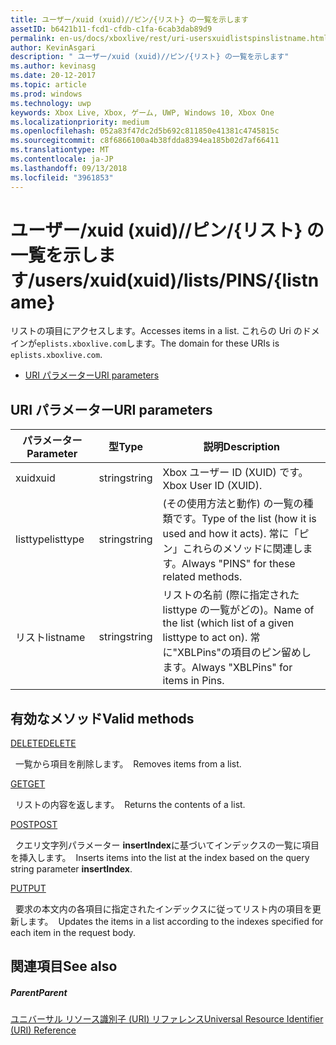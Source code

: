 ```yaml
---
title: ユーザー/xuid (xuid)//ピン/{リスト} の一覧を示します
assetID: b6421b11-fcd1-cfdb-c1fa-6cab3dab89d9
permalink: en-us/docs/xboxlive/rest/uri-usersxuidlistspinslistname.html
author: KevinAsgari
description: " ユーザー/xuid (xuid)//ピン/{リスト} の一覧を示します"
ms.author: kevinasg
ms.date: 20-12-2017
ms.topic: article
ms.prod: windows
ms.technology: uwp
keywords: Xbox Live, Xbox, ゲーム, UWP, Windows 10, Xbox One
ms.localizationpriority: medium
ms.openlocfilehash: 052a83f47dc2d5b692c811850e41381c4745815c
ms.sourcegitcommit: c8f6866100a4b38fdda8394ea185b02d7af66411
ms.translationtype: MT
ms.contentlocale: ja-JP
ms.lasthandoff: 09/13/2018
ms.locfileid: "3961853"
---
```

# <a name="usersxuidxuidlistspinslistname"></a><span data-ttu-id="980ae-104">ユーザー/xuid (xuid)//ピン/{リスト} の一覧を示します</span><span class="sxs-lookup"><span data-stu-id="980ae-104">/users/xuid(xuid)/lists/PINS/{listname}</span></span>
<span data-ttu-id="980ae-105">リストの項目にアクセスします。</span><span class="sxs-lookup"><span data-stu-id="980ae-105">Accesses items in a list.</span></span> <span data-ttu-id="980ae-106">これらの Uri のドメインが`eplists.xboxlive.com`します。</span><span class="sxs-lookup"><span data-stu-id="980ae-106">The domain for these URIs is `eplists.xboxlive.com`.</span></span>
 
  * [<span data-ttu-id="980ae-107">URI パラメーター</span><span class="sxs-lookup"><span data-stu-id="980ae-107">URI parameters</span></span>](#ID4EV)
 
<a id="ID4EV"></a>

 
## <a name="uri-parameters"></a><span data-ttu-id="980ae-108">URI パラメーター</span><span class="sxs-lookup"><span data-stu-id="980ae-108">URI parameters</span></span>
 
| <span data-ttu-id="980ae-109">パラメーター</span><span class="sxs-lookup"><span data-stu-id="980ae-109">Parameter</span></span>| <span data-ttu-id="980ae-110">型</span><span class="sxs-lookup"><span data-stu-id="980ae-110">Type</span></span>| <span data-ttu-id="980ae-111">説明</span><span class="sxs-lookup"><span data-stu-id="980ae-111">Description</span></span>| 
| --- | --- | --- | 
| <span data-ttu-id="980ae-112">xuid</span><span class="sxs-lookup"><span data-stu-id="980ae-112">xuid</span></span>| <span data-ttu-id="980ae-113">string</span><span class="sxs-lookup"><span data-stu-id="980ae-113">string</span></span>| <span data-ttu-id="980ae-114">Xbox ユーザー ID (XUID) です。</span><span class="sxs-lookup"><span data-stu-id="980ae-114">Xbox User ID (XUID).</span></span>| 
| <span data-ttu-id="980ae-115">listtype</span><span class="sxs-lookup"><span data-stu-id="980ae-115">listtype</span></span>| <span data-ttu-id="980ae-116">string</span><span class="sxs-lookup"><span data-stu-id="980ae-116">string</span></span>| <span data-ttu-id="980ae-117">(その使用方法と動作) の一覧の種類です。</span><span class="sxs-lookup"><span data-stu-id="980ae-117">Type of the list (how it is used and how it acts).</span></span> <span data-ttu-id="980ae-118">常に「ピン」これらのメソッドに関連します。</span><span class="sxs-lookup"><span data-stu-id="980ae-118">Always "PINS" for these related methods.</span></span>| 
| <span data-ttu-id="980ae-119">リスト</span><span class="sxs-lookup"><span data-stu-id="980ae-119">listname</span></span>| <span data-ttu-id="980ae-120">string</span><span class="sxs-lookup"><span data-stu-id="980ae-120">string</span></span>| <span data-ttu-id="980ae-121">リストの名前 (際に指定された listtype の一覧がどの)。</span><span class="sxs-lookup"><span data-stu-id="980ae-121">Name of the list (which list of a given listtype to act on).</span></span> <span data-ttu-id="980ae-122">常に"XBLPins"の項目のピン留めします。</span><span class="sxs-lookup"><span data-stu-id="980ae-122">Always "XBLPins" for items in Pins.</span></span>| 
  
<a id="ID4EGC"></a>

 
## <a name="valid-methods"></a><span data-ttu-id="980ae-123">有効なメソッド</span><span class="sxs-lookup"><span data-stu-id="980ae-123">Valid methods</span></span>

[<span data-ttu-id="980ae-124">DELETE</span><span class="sxs-lookup"><span data-stu-id="980ae-124">DELETE</span></span>](uri-usersxuidlistspinslistnamedelete.md)

<span data-ttu-id="980ae-125">&nbsp;&nbsp;一覧から項目を削除します。</span><span class="sxs-lookup"><span data-stu-id="980ae-125">&nbsp;&nbsp;Removes items from a list.</span></span>

[<span data-ttu-id="980ae-126">GET</span><span class="sxs-lookup"><span data-stu-id="980ae-126">GET</span></span>](uri-usersxuidlistspinslistnameget.md)

<span data-ttu-id="980ae-127">&nbsp;&nbsp;リストの内容を返します。</span><span class="sxs-lookup"><span data-stu-id="980ae-127">&nbsp;&nbsp;Returns the contents of a list.</span></span>

[<span data-ttu-id="980ae-128">POST</span><span class="sxs-lookup"><span data-stu-id="980ae-128">POST</span></span>](uri-usersxuidlistspinslistnamepost.md)

<span data-ttu-id="980ae-129">&nbsp;&nbsp;クエリ文字列パラメーター **insertIndex**に基づいてインデックスの一覧に項目を挿入します。</span><span class="sxs-lookup"><span data-stu-id="980ae-129">&nbsp;&nbsp;Inserts items into the list at the index based on the query string parameter **insertIndex**.</span></span>

[<span data-ttu-id="980ae-130">PUT</span><span class="sxs-lookup"><span data-stu-id="980ae-130">PUT</span></span>](uri-usersxuidlistspinslistnameput.md)

<span data-ttu-id="980ae-131">&nbsp;&nbsp;要求の本文内の各項目に指定されたインデックスに従ってリスト内の項目を更新します。</span><span class="sxs-lookup"><span data-stu-id="980ae-131">&nbsp;&nbsp;Updates the items in a list according to the indexes specified for each item in the request body.</span></span>
 
<a id="ID4EZC"></a>

 
## <a name="see-also"></a><span data-ttu-id="980ae-132">関連項目</span><span class="sxs-lookup"><span data-stu-id="980ae-132">See also</span></span>
 
<a id="ID4E2C"></a>

 
##### <a name="parent"></a><span data-ttu-id="980ae-133">Parent</span><span class="sxs-lookup"><span data-stu-id="980ae-133">Parent</span></span> 

[<span data-ttu-id="980ae-134">ユニバーサル リソース識別子 (URI) リファレンス</span><span class="sxs-lookup"><span data-stu-id="980ae-134">Universal Resource Identifier (URI) Reference</span></span>](../atoc-xboxlivews-reference-uris.md)

   